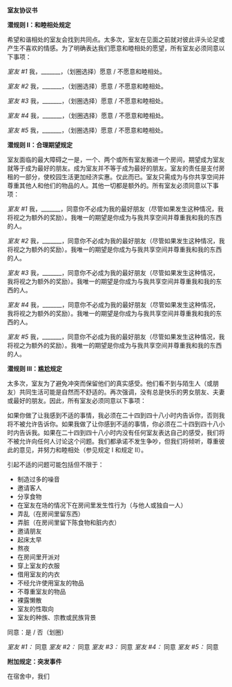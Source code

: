 **室友协议书**

**潜规则 I：和睦相处规定**

希望和谐相处的室友会找到共同点。太多次，室友在见面之前就对彼此评头论足或产生不喜欢的情感。为了明确表达我们愿意和睦相处的愿望，所有室友必须同意以下事项：

*室友 #1*
我，_______，（划圈选择）愿意 / 不愿意和睦相处。

*室友 #2*
我，_______，（划圈选择）愿意 / 不愿意和睦相处。

*室友 #3*
我，_______，（划圈选择）愿意 / 不愿意和睦相处。

*室友 #4*
我，_______，（划圈选择）愿意 / 不愿意和睦相处。

*室友 #5*
我，_______，（划圈选择）愿意 / 不愿意和睦相处。

**潜规则 II：合理期望规定**

室友面临的最大障碍之一是，一个、两个或所有室友搬进一个房间，期望成为室友就等于成为最好的朋友。成为室友并不等于成为最好的朋友。室友的责任是支付房租的一部分，使校园生活更加经济实惠。仅此而已。室友只需成为与你共享空间并尊重其他人和他们的物品的人。其他一切都是额外的。所有室友必须同意以下事项：

*室友 #1*
我，_______，同意你不必成为我的最好朋友（尽管如果发生这种情况，我将视之为额外的奖励）。我唯一的期望是你成为与我共享空间并尊重我和我的东西的人。

*室友 #2*
我，_______，同意你不必成为我的最好朋友（尽管如果发生这种情况，我将视之为额外的奖励）。我唯一的期望是你成为与我共享空间并尊重我和我的东西的人。

*室友 #3*
我，_______，同意你不必成为我的最好朋友（尽管如果发生这种情况，我将视之为额外的奖励）。我唯一的期望是你成为与我共享空间并尊重我和我的东西的人。

*室友 #4*
我，_______，同意你不必成为我的最好朋友（尽管如果发生这种情况，我将视之为额外的奖励）。我唯一的期望是你成为与我共享空间并尊重我和我的东西的人。

*室友 #5*
我，_______，同意你不必成为我的最好朋友（尽管如果发生这种情况，我将视之为额外的奖励）。我唯一的期望是你成为与我共享空间并尊重我和我的东西的人。

**潜规则 III：尴尬规定**

太多次，室友为了避免冲突而保留他们的真实感受。他们看不到与陌生人（或朋友）共同生活可能是自然而不舒适的。再次强调，没有总是快乐的男女朋友、夫妻或最好的朋友。因此，所有室友必须同意以下事项：

如果你做了让我感到不适的事情，我必须在二十四到四十八小时内告诉你，否则我将不被允许告诉你。如果我做了让你感到不适的事情，你必须在二十四到四十八小时内告诉我。如果在二十四到四十八小时内没有任何室友表达自己的感受，我们将不被允许向任何人讨论这个问题。我们都承诺不发生争吵，但我们将倾听，尊重彼此的意见，并努力和睦相处（参见规定 I 和规定 II）。

引起不适的问题可能包括但不限于：
* 制造过多的噪音
* 邀请客人
* 分享食物
* 在室友在场的情况下在房间里发生性行为（与他人或独自一人）
* 弄乱（在房间里留东西）
* 弄脏（在房间里留下陈食物和脏内衣）
* 邀请朋友
* 起床太早
* 熬夜
* 在房间里开派对
* 穿上室友的衣服
* 借用室友的内衣
* 不经允许使用室友的物品
* 不尊重室友的物品
* 裸露懒散
* 室友的性取向
* 室友的种族、宗教或民族背景

同意：是 / 否（划圈）

*室友 #1：* 同意
*室友 #2：* 同意
*室友 #3：* 同意
*室友 #4：* 同意
*室友 #5：* 同意

**附加规定：突发事件**

在宿舍中，我们
